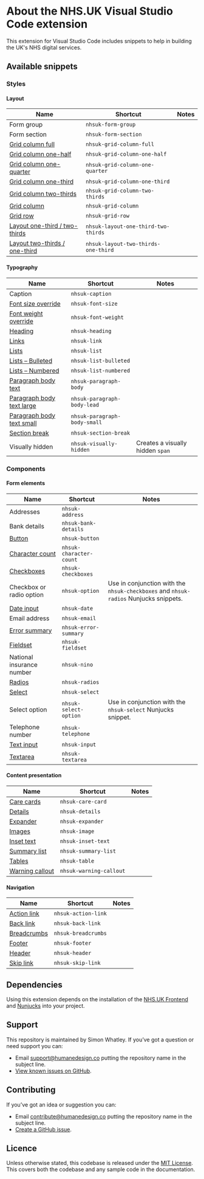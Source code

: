 # About the NHS.UK Visual Studio Code extension

This extension for Visual Studio Code includes snippets to help in building the UK's NHS digital services.

## Available snippets

### Styles

#### Layout

|Name|Shortcut|Notes|
|-------------------------|-------------------------|---|
|Form group|`nhsuk-form-group`||
|Form section|`nhsuk-form-section`||
|[Grid column full](https://service-manual.nhs.uk/design-system/styles/layout/#full-width)|`nhsuk-grid-column-full`||
|[Grid column one-half](https://service-manual.nhs.uk/design-system/styles/layout/#one-half)|`nhsuk-grid-column-one-half`||
|[Grid column one-quarter](https://service-manual.nhs.uk/design-system/styles/layout/#one-quarter)|`nhsuk-grid-column-one-quarter`||
|[Grid column one-third](https://service-manual.nhs.uk/design-system/styles/layout/#one-third)|`nhsuk-grid-column-one-third`||
|[Grid column two-thirds](https://service-manual.nhs.uk/design-system/styles/layout/#two-thirds)|`nhsuk-grid-column-two-thirds`||
|[Grid column](https://service-manual.nhs.uk/design-system/styles/layout/)|`nhsuk-grid-column`||
|[Grid row](https://service-manual.nhs.uk/design-system/styles/layout/)|`nhsuk-grid-row`||
|[Layout one-third / two-thirds](https://service-manual.nhs.uk/design-system/styles/layout/#two-thirds-one-third)|`nhsuk-layout-one-third-two-thirds`||
|[Layout two-thirds / one-third](https://service-manual.nhs.uk/design-system/styles/layout/#two-thirds-one-third)|`nhsuk-layout-two-thirds-one-third`||

#### Typography

|Name|Shortcut|Notes|
|-------------------------|-------------------------|---|
|Caption|`nhsuk-caption`||
|[Font size override](https://service-manual.nhs.uk/design-system/styles/typography/#font-size)|`nhsuk-font-size`||
|[Font weight override](https://service-manual.nhs.uk/design-system/styles/typography/#font-weight)|`nhsuk-font-weight`||
|[Heading](https://service-manual.nhs.uk/design-system/styles/typography/#headings)|`nhsuk-heading`||
|[Links](https://service-manual.nhs.uk/design-system/styles/typography/#links)|`nhsuk-link`||
|[Lists](https://service-manual.nhs.uk/design-system/styles/typography/#lists)|`nhsuk-list`||
|[Lists – Bulleted](https://service-manual.nhs.uk/design-system/styles/typography/#bulleted-lists)|`nhsuk-list-bulleted`||
|[Lists – Numbered](https://service-manual.nhs.uk/design-system/styles/typography/#numbered-lists)|`nhsuk-list-numbered`||
|[Paragraph body text](https://service-manual.nhs.uk/design-system/styles/typography/#body)|`nhsuk-paragraph-body`||
|[Paragraph body text large](https://service-manual.nhs.uk/design-system/styles/typography/#lead-paragraph)|`nhsuk-paragraph-body-lead`||
|[Paragraph body text small](https://service-manual.nhs.uk/design-system/styles/typography/#body-small)|`nhsuk-paragraph-body-small`||
|[Section break](https://service-manual.nhs.uk/design-system/styles/typography/#section-break)|`nhsuk-section-break`||
|Visually hidden|`nhsuk-visually-hidden`|Creates a visually hidden `span`|

### Components

#### Form elements

|Name|Shortcut|Notes|
|-------------------------|-------------------------|---|
|Addresses|`nhsuk-address`||
|Bank details|`nhsuk-bank-details`||
|[Button](https://service-manual.nhs.uk/design-system/components/button/)|`nhsuk-button`||
|[Character count](https://service-manual.nhs.uk/design-system/components/character-count)|`nhsuk-character-count`||
|[Checkboxes](https://service-manual.nhs.uk/design-system/components/checkboxes/)|`nhsuk-checkboxes`||
|Checkbox or radio option|`nhsuk-option`|Use in conjunction with the `nhsuk-checkboxes` and `nhsuk-radios` Nunjucks snippets.|
|[Date input](https://service-manual.nhs.uk/design-system/components/date-input/)|`nhsuk-date`||
|Email address|`nhsuk-email`||
|[Error summary](https://service-manual.nhs.uk/design-system/components/error-summary/)|`nhsuk-error-summary`||
|[Fieldset](https://service-manual.nhs.uk/design-system/components/fieldset/)|`nhsuk-fieldset`||
|National insurance number|`nhsuk-nino`||
|[Radios](https://service-manual.nhs.uk/design-system/components/radios/)|`nhsuk-radios`||
|[Select](https://service-manual.nhs.uk/design-system/components/select/)|`nhsuk-select`||
|Select option|`nhsuk-select-option`|Use in conjunction with the `nhsuk-select` Nunjucks snippet.|
|Telephone number|`nhsuk-telephone`||
|[Text input](https://service-manual.nhs.uk/design-system/components/text-input/)|`nhsuk-input`||
|[Textarea](https://service-manual.nhs.uk/design-system/components/textarea/)|`nhsuk-textarea`||

#### Content presentation

|Name|Shortcut|Notes|
|-------------------------|-------------------------|---|
|[Care cards](https://service-manual.nhs.uk/design-system/patterns/help-users-decide-when-and-where-to-get-care)|`nhsuk-care-card`||
|[Details](https://service-manual.nhs.uk/design-system/components/details/)|`nhsuk-details`||
|[Expander](https://service-manual.nhs.uk/design-system/components/expander/)|`nhsuk-expander`||
|[Images](https://service-manual.nhs.uk/design-system/components/images/)|`nhsuk-image`||
|[Inset text](https://service-manual.nhs.uk/design-system/components/inset-text/)|`nhsuk-inset-text`||
|[Summary list](https://service-manual.nhs.uk/design-system/components/summary-list)|`nhsuk-summary-list`||
|[Tables](https://service-manual.nhs.uk/design-system/components/table/)|`nhsuk-table`||
|[Warning callout](https://service-manual.nhs.uk/design-system/components/warning-text/)|`nhsuk-warning-callout`||

#### Navigation

|Name|Shortcut|Notes|
|-------------------------|-------------------------|---|
|[Action link](https://service-manual.nhs.uk/design-system/components/action-link/)|`nhsuk-action-link`||
|[Back link](https://service-manual.nhs.uk/design-system/components/back-link/)|`nhsuk-back-link`||
|[Breadcrumbs](https://service-manual.nhs.uk/design-system/components/breadcrumbs/)|`nhsuk-breadcrumbs`||
|[Footer](https://service-manual.nhs.uk/design-system/components/footer/)|`nhsuk-footer`||
|[Header](https://service-manual.nhs.uk/design-system/components/header/)|`nhsuk-header`||
|[Skip link](https://service-manual.nhs.uk/design-system/components/skip-link/)|`nhsuk-skip-link`||

## Dependencies
Using this extension depends on the installation of the [NHS.UK Frontend](https://www.npmjs.com/package/nhsuk-frontend) and [Nunjucks](https://www.npmjs.com/package/nunjucks) into your project.

## Support
This repository is maintained by Simon Whatley. If you’ve got a question or need support you can:

- Email support@humanedesign.co putting the repository name in the subject line.
- [View known issues on GitHub](https://github.com/simonwhatley/nhsuk-visual-studio-code-extension/issues).

## Contributing
If you’ve got an idea or suggestion you can:

- Email contribute@humanedesign.co putting the repository name in the subject line.
- [Create a GitHub issue](https://github.com/simonwhatley/nhsuk-visual-studio-code-extension/issues).

## Licence
Unless otherwise stated, this codebase is released under the [MIT License](https://github.com/simonwhatley/nhsuk-visual-studio-code-extension/blob/master/LICENSE). This covers both the codebase and any sample code in the documentation.
